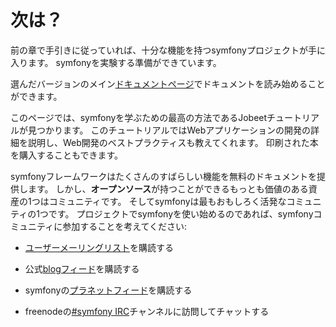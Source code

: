 次は？
======

前の章で手引きに従っていれば、十分な機能を持つsymfonyプロジェクトが手に入ります。
symfonyを実験する準備ができています。

選んだバージョンのメイン[ドキュメントページ](http://www.symfony-project.org/doc/1_2/)でドキュメントを読み始めることができます。

このページでは、symfonyを学ぶための最高の方法であるJobeetチュートリアルが見つかります。
このチュートリアルではWebアプリケーションの開発の詳細を説明し、Web開発のベストプラクティスも教えてくれます。
印刷された本を購入することもできます。

symfonyフレームワークはたくさんのすばらしい機能を無料のドキュメントを提供します。
しかし、**オープンソース**が持つことができるもっとも価値のある資産の1つはコミュニティです。
そしてsymfonyは最もおもしろく活発なコミュニティの1つです。
プロジェクトでsymfonyを使い始めるのであれば、symfonyコミュニティに参加することを考えてください:

  * [ユーザーメーリングリスト](http://groups.google.com/group/symfony-users)を購読する

  * 公式[blogフィード](http://feeds.feedburner.com/symfony/blog)を購読する

  * symfonyの[プラネットフィード](http://feeds.feedburner.com/symfony/planet)を購読する

  * freenodeの[#symfony IRC](irc://irc.freenode.net/symfony)チャンネルに訪問してチャットする
